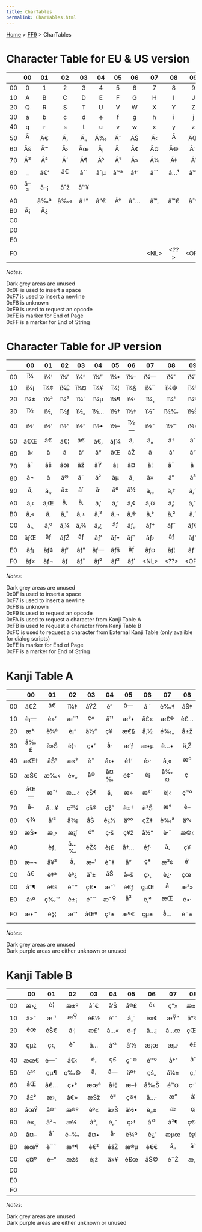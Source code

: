 ```yaml
---
title: CharTables
permalink: CharTables.html
---
```


[Home](../Main%20Page.md) > [FF9](../FF9.md) > CharTables

# Character Table for EU & US version

|     | 00  | 01  | 02  | 03  | 04  | 05  | 06  |     07     |     08     |     09     | 0A  | 0B  | 0C  | 0D  |     0E     |     0F     |
|:---:|:---:|:---:|:---:|:---:|:---:|:---:|:---:|:----------:|:----------:|:----------:|:---:|:---:|:---:|:---:|:----------:|:----------:|
| 00  |  0  |  1  |  2  |  3  |  4  |  5  |  6  |     7      |     8      |     9      | \+  | \-  |  =  | \*  |     %      |            |
| 10  |  A  |  B  |  C  |  D  |  E  |  F  |  G  |     H      |     I      |     J      |  K  |  L  |  M  |  N  |     O      |     P      |
| 20  |  Q  |  R  |  S  |  T  |  U  |  V  |  W  |     X      |     Y      |     Z      |  (  |  !  |  ?  | â€œ |     :      |     .      |
| 30  |  a  |  b  |  c  |  d  |  e  |  f  |  g  |     h      |     i      |     j      |  k  |  l  |  m  |  n  |     o      |     p      |
| 40  |  q  |  r  |  s  |  t  |  u  |  v  |  w  |     x      |     y      |     z      |  )  |  ,  |  /  | â€¢ |     \~     |     &      |
| 50  | Ã  | Ã€  | Ã‚  | Ã„  | Ã‰  | Ãˆ  | ÃŠ  |     Ã‹     |     Ã     |     ÃŒ     | ÃŽ  | Ã  | Ã“  | Ã’  |     Ã”     |     Ã–     |
| 60  | Ãš  | Ã™  | Ã›  | Ãœ  | Ã¡  | Ã   | Ã¢  |     Ã¤     |     Ã©     |     Ã¨     | Ãª  | Ã«  | Ã­  | Ã¬  |     Ã®     |     Ã¯     |
| 70  | Ã³  | Ã²  | Ã´  | Ã¶  | Ãº  | Ã¹  | Ã»  |     Ã¼     |     Ã‡     |     Ã‘     | Ã§  | Ã±  | Å’  | ÃŸ  |    â€™     |    â€     |
| 80  | \_  | ã€‘ | ã€ | âˆ´ | âˆµ | â™ª | â†’ |    âˆˆ     |    â…¹     |    â™¦     | Â§  | â€¹ | â€º | â† |    âˆ‹     |    â†‘     |
| 90  | â–³ | â–¡ | âˆž | â™¥ |     |     |     |            |            |            |     |     |     |     |            |            |
| A0  |     | â‰ª | â‰« | â†“ | â”€ | Â°  | â˜… |    â™‚     |    â™€     |    â˜º     |     | â€ž | â€˜ | \#  |    â€»     |     ;      |
| B0  | Â¡  | Â¿  |     |     |     |     |     |            |            |            |     |     |     |     |            |            |
| C0  |     |     |     |     |     |     |     |            |            |            |     |     |     |     |            |            |
| D0  |     |     |     |     |     |     |     |            |            |            |     |     |     |     |            |            |
| E0  |     |     |     |     |     |     |     |            |            |            |     |     |     |     |            |            |
| F0  |     |     |     |     |     |     |     | &lt;NL&gt; | &lt;??&gt; | &lt;OP&gt; |     |     |     |     | &lt;PE&gt; | &lt;SE&gt; |

*Notes:*

Dark grey areas are unused  
0x0F is used to insert a space  
0xF7 is used to insert a newline  
0xF8 is unknown  
0xF9 is used to request an opcode  
0xFE is marker for End of Page  
0xFF is a marker for End of String  

# Character Table for JP version

|     | 00  | 01  | 02  | 03  | 04  | 05  | 06  |     07     |     08     |     09     |     0A     |     0B     |     0C     | 0D  |     0E     |     0F     |
|:---:|:---:|:---:|:---:|:---:|:---:|:---:|:---:|:----------:|:----------:|:----------:|:----------:|:----------:|:----------:|:---:|:----------:|:----------:|
| 00  | ï¼ | ï¼‘ | ï¼’ | ï¼“ | ï¼” | ï¼• | ï¼– |    ï¼—     |    ï¼˜     |    ï¼™     |    ï¼‹     |    ï¼     |    ï¼     | ï¼Š |    ï¼…     |    ã€€     |
| 10  | ï¼¡ | ï¼¢ | ï¼£ | ï¼¤ | ï¼¥ | ï¼¦ | ï¼§ |    ï¼¨     |    ï¼©     |    ï¼ª     |    ï¼«     |    ï¼¬     |    ï¼­     | ï¼® |    ï¼¯     |    ï¼°     |
| 20  | ï¼± | ï¼² | ï¼³ | ï¼´ | ï¼µ | ï¼¶ | ï¼· |    ï¼¸     |    ï¼¹     |    ï¼º     |    ï¼ˆ     |    ï¼     |    ï¼Ÿ     | ã‚› |    ï¼š     |    ã€‚     |
| 30  | ï½ | ï½‚ | ï½ƒ | ï½„ | ï½… | ï½† | ï½‡ |    ï½ˆ     |    ï½‰     |    ï½Š     |    ï½‹     |    ï½Œ     |    ï½     | ï½Ž |    ï½     |    ï½     |
| 40  | ï½‘ | ï½’ | ï½“ | ï½” | ï½• | ï½– | ï½— |    ï½˜     |    ï½™     |    ï½š     |    ï¼‰     |    ã€     |    ï¼     | ãƒ» |    ã€œ     |    ï¼†     |
| 50  | ã€Œ | ã€ | â€¦ | ã€ | ã€‚ | ãƒ¼ | ã‚ |    ã„     |    ã†     |    ãˆ     |    ãŠ     |    ã     |    ãƒ     | ã… |    ã‡     |    ã‰     |
| 60  | ã‹ | ã | ã | ã‘ | ã“ | ãŒ | ãŽ |    ã     |    ã’     |    ã”     |    ã•     |    ã—     |    ã™     | ã› |    ã     |    ã–     |
| 70  | ã˜ | ãš | ãœ | ãž | ãŸ | ã¡ | ã¤ |    ã¦     |    ã¨     |    ã      |    ã¢     |    ã¥     |    ã§     | ã© |    ãª     |    ã«     |
| 80  | ã¬ | ã­ | ã® | ã¯ | ã² | ãµ | ã¸ |    ã»     |    ã°     |    ã³     |    ã¶     |    ã¹     |    ã¼     | ã¾ |    ã¿     |    ã‚€     |
| 90  | ã‚ | ã‚‚ | ã± | ã´ | ã· | ãº | ã½ |    ã‚„     |    ã‚†     |    ã‚ˆ     |    ã‚ƒ     |    ã‚…     |    ã‚‡     | ã£ |    ã‚‰     |    ã‚Š     |
| A0  | ã‚‹ | ã‚Œ | ã‚ | ã‚ | ã‚’ | ã‚“ | ã‚¢ |    ã‚¤     |    ã‚¦     |    ã‚¨     |    ã‚ª     |    ã‚¡     |    ã‚£     | ã‚¥ |    ã‚§     |    ã‚©     |
| B0  | ã‚« | ã‚­ | ã‚¯ | ã‚± | ã‚³ | ã‚¬ | ã‚® |    ã‚°     |    ã‚²     |    ã‚´     |    ã‚µ     |    ã‚·     |    ã‚¹     | ã‚» |    ã‚½     |    ã‚¶     |
| C0  | ã‚¸ | ã‚º | ã‚¼ | ã‚¾ | ã‚¿ | ãƒ | ãƒ„ |    ãƒ†     |    ãƒˆ     |    ãƒ€     |    ãƒ‚     |    ãƒ…     |    ãƒ‡     | ãƒ‰ |    ãƒŠ     |    ãƒ‹     |
| D0  | ãƒŒ | ãƒ | ãƒŽ | ãƒ | ãƒ’ | ãƒ• | ãƒ˜ |    ãƒ›     |    ãƒ     |    ãƒ“     |    ãƒ–     |    ãƒ™     |    ãƒœ     | ãƒž |    ãƒŸ     |    ãƒ      |
| E0  | ãƒ¡ | ãƒ¢ | ãƒ‘ | ãƒ” | ãƒ— | ãƒš | ãƒ |    ãƒ¤     |    ãƒ¦     |    ãƒ¨     |    ãƒ£     |    ãƒ¥     |    ãƒ§     | ãƒƒ |    ãƒ©     |    ãƒª     |
| F0  | ãƒ« | ãƒ¬ | ãƒ­ | ãƒ¯ | ãƒ² | ãƒ³ | ãƒ´ | &lt;NL&gt; | &lt;??&gt; | &lt;OP&gt; | &lt;KA&gt; | &lt;KB&gt; | &lt;KX&gt; |     | &lt;PE&gt; | &lt;SE&gt; |

*Notes:*

Dark grey areas are unused  
0x0F is used to insert a space  
0xF7 is used to insert a newline  
0xF8 is unknown  
0xF9 is used to request an opcode  
0xFA is used to request a character from Kanji Table A  
0xFB is used to request a character from Kanji Table B  
0xFC is used to request a character from External Kanji Table (only
avalible for dialog scripts)  
0xFE is marker for End of Page  
0xFF is a marker for End of String  

# Kanji Table A

|     | 00  | 01  | 02  | 03  | 04  | 05  | 06  | 07  | 08  | 09  | 0A  | 0B  | 0C  | 0D  | 0E  | 0F  |
|:---:|:---:|:---:|:---:|:---:|:---:|:---:|:---:|:---:|:---:|:---:|:---:|:---:|:---:|:---:|:---:|:---:|
| 00  | ã€Ž | ã€ | ï¼‡ | åŸŽ | é­” | å— | å ´ | è‰‡ | åŠ‡ | æ‘ | é“ | å±± | æ´ž | çªŸ | å®® | ç ‚ |
| 10  | è¡— | é»’ | æ¨¹ | ç« | å¹¹ | æ³• | å£« | æ£® | è£… | ç”¨ | åœ° | å‚™ | æ— | ä¸‹ | æ²¼ | å¤ |
| 20  | æ°· | è¼ª | è¡“ | ä½“ | ç¥  | æ€§ | å¸½ | é‰„ | å±ž | å­ | é–€ | ä½¿ | æ­¦ | å™¨ | çŸ³ | é§… |
| 30  | å‰£ | è»Š | é¦¬ | ç•‘ | å· | æ’ƒ | æ•µ | è…• | ä¸Ž | å°‚ | æ”» | å®š | è–¬ | å…¨ | å›ž | ç™½ |
| 40  | æŒ‡ | åŠ¹ | æ‹³ | è¨­ | å‹• | é‡‘ | é›· | å¸« | æº | ç”º | æžœ | å˜ | ä¸€ | æ•° | ç«œ | å¤§ |
| 50  | æŠ€ | æ‰‹ | é»„ | å® | å¤‰ | é¢¨ | é¡ | å‰¤ | ç  | ç›— | æ¿ | å¾— | é˜² | é ‚ | ç›® | æ›´ |
| 60  | åŒ— | æ¯’ | æ…‹ | çŠ¶ | ä¸­ | æ­» | æ°´ | è¦‹ | ç™º | æš— | ç„¡ | æ¶ˆ | åˆ— | åŠ› | æ°— | é¿ |
| 70  | å– | å…¥ | ç²¾ | çš® | ç§˜ | è±† | è³Š | æ° | è– | æœ | ç”Ÿ | å¤© | ç‚Ž | åˆ‡ | å¾© | åœ¨ |
| 80  | ç¾ | å‘³ | å¾¡ | åŠ  | è¿½ | äºº | çŽ‡ | è‰² | äº‹ | èµ¤ | è¤‡ | è¿” | è²» | å‰ | é—‡ | å†· |
| 90  | æŠ• | æ¸› | æ¡ƒ | é‡ | ç·š | ç¥ž | å½“ | è·¯ | æ©‹ | è§’ | é«­ | æœˆ | ç¾½ | çˆª | æž¯ | å¿ƒ |
| A0  |     | èƒ¸ | å…‰ | éŽ§ | è¡£ | å†… | éƒ· | å¸ | ç¥­ | æœ¬ | å¦– | å¾Œ |     | å¿ | æ†© | å‘ª |
| B0  | æ–¬ | å¥³ | å¸ | æ–¹ | è˜‡ | å­” | ç† | æ³¢ | é’ | ä¸Š | å€¤ | èƒ½ | åŽ | é»™ | åŒ– | æ²ˆ |
| C0  | å€ | è‡ª | èª¿ | ä¹± | åŠ | å–š | ç›¸ | è¿· | çœ  | å¬ | æ·· | å…ˆ | æƒ‘ | åˆ† | å®Ÿ | å¿… |
| D0  | åˆ¶ | é€š | é¨“ | ç€• | æ”¹ | é€ƒ | çµŒ | å | æ²» | ä¸‡ | ç©º | åŽŸ | å°Ž | åˆ© | æ­¢ | éš  |
| E0  | å›º | ç‰™ | è±¡ | é¯¨ | æ˜Ÿ | å³ | è‚² | æŒ | é•· | éµ | å½¢ | é¢ | è§£ | æ„ | æ¥µ | è€… |
| F0  | æ•™ | è§¦ | æˆ’ | åŒº | ç†± | æº€ | çµ± | å… | è¨± | å°„ | è²« | çŸ¥ | ç†Ÿ | è­¦ | æ—¥ | ç·‘ |

*Notes:*

Dark grey areas are unused  
Dark purple areas are either unknown or unused  

# Kanji Table B

|     | 00  | 01  | 02  | 03  | 04  | 05  | 06  | 07  | 08  | 09  | 0A  | 0B  | 0C  | 0D  | 0E  | 0F  |
|:---:|:---:|:---:|:---:|:---:|:---:|:---:|:---:|:---:|:---:|:---:|:---:|:---:|:---:|:---:|:---:|:---:|
| 00  | æ›¿ | è¦ | æ±º | åˆ€ | å‘Š | å®£ | é‹ | ç”» | æ±Ÿ | åº­ | åœ’ | éƒ¨ | å¤¢ | é£Ÿ | ç€ | ä¸‰ |
| 10  | ä»˜ | æ ¹ | æŸ | é£½ | èˆˆ | å¸¯ | è»¢ | æŸ” | å°¾ | è‰ | å¥® | å†† | é ­ | å·¾ | é«ª | é‡Ž |
| 20  | èœ | éŠ€ | å·¦ | æ£’ | å…« | é–ƒ | â…¡ | å…œ | çŒ« | é£¾ | å˜¯ | é›‘ | é³´ | æ¯ | çª | ç«  |
| 30  | çµž | ç‹‚ | è¯ | å…­ | å’² | å‘½ | æ¡œ | æµ· | è£ | ç„ | æ”¾ | é­š | é­‚ | å¤œ | æˆ¦ | æ‰€ |
| 40  | æœ€ | é—˜ | å€‹ | é¸ | ç£ | ç¨® | é™º | å†’ | åˆ | ä½œ | å¹» | ç¢º | ç¾© | å¥¥ | ç§» | ä¸¦ |
| 50  | èª° | çµ¶ | ç‰© | ä¸ | å— | äº† | çš„ | å¼± | ç‚¹ | çµ‚ | å­— | å¸¸ | çŒ› | è²· | å | è¦š |
| 60  | åŒ | ã€… | ç•° | æœª | å‡¦ | æ–‡ | å‰Š | é™¤ | ç·¨ | æˆ | å…ƒ | å±‹ | é€  | åº— |     |     |
| 70  | å£² | æ›¸ | â€» | æŠž | èª | ç®‡ | å…· | æ“ | å¦ | ä½ | ç½® | è¦– | ä¸– | è¡Œ | å‡º | å³ |
| 80  | åœŸ | å®ˆ | æ®º | èº« | ä»Š | ä½• | è„± | æ | ç¡ | æ™‚ | å¥½ | ä»£ | é«˜ | æ¹¿ | è°· | æŠ¼ |
| 90  | è«¸ | å²¬ | æ¼  | å²¸ | è„ˆ | ç›† | å¹³ | å³¶ | ç€¬ | éœ§ | åŽ» | æ± | è¥¿ | é™¸ | æµ… | å¿˜ |
| A0  | å¤– | å´ | é–‰ | å¤• | å· | è¾º | è¿‘ | æµœ | è¡€ | çµµ | å¯¾ | é‡ | å¯ | å‘ | ç³» | æ­£ |
| B0  | æœŸ | è¨˜ | æ†¶ | é€² | éšŽ | æ®µ | é€€ | å„ | åˆ | å° | é  | è· | é›¢ | é€Ÿ | åˆ¥ | è¡¨ |
| C0  | ç¤º | é–“ | æžš | é¡ž | ä»¥ | è£œ | åŠ© | é¨Ž | æ¸¯ | çŽ‹ | å›½ | è£ | å¾ |     |     |     |
| D0  |     |     |     |     |     |     |     |     |     |     |     |     |     |     |     |     |
| E0  |     |     |     |     |     |     |     |     |     |     |     |     |     |     |     |     |
| F0  |     |     |     |     |     |     |     |     |     |     |     |     |     |     |     |     |

*Notes:*

Dark grey areas are unused  
Dark purple areas are either unknown or unused  
